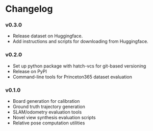 # Changelog


### v0.3.0

- Release dataset on Huggingface. 
- Add instructions and scripts for downloading from Huggingface.


### v0.2.0

- Set up python package with hatch-vcs for git-based versioning
- Release on PyPI
- Command-line tools for Princeton365 dataset evaluation


### v0.1.0

- Board generation for calibration
- Ground truth trajectory generation
- SLAM/odometry evaluation tools
- Novel view synthesis evaluation scripts
- Relative pose computation utilities 